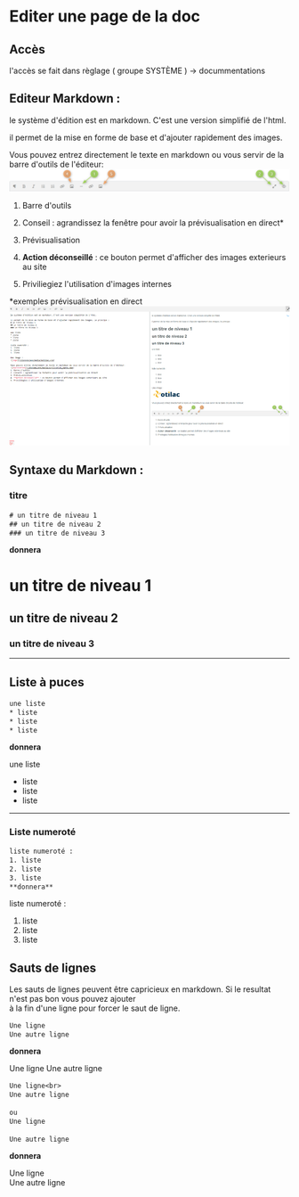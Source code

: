 # Editer une page de la doc 
## Accès
l'accès se fait dans règlage ( groupe SYSTÈME ) -> docummentations

 
## Editeur Markdown : 
le système d'édition est en markdown. C'est une version simplifié de l'html. 

il permet de la mise en forme de base et d'ajouter rapidement des images.

Vous pouvez entrez directement le texte en markdown ou vous servir de la barre d'outils de l'éditeur: 
![barre](../assets/docs_images/2022-11-25-13-55-35.png)
1. Barre d'outils
2. Conseil : agrandissez la fenêtre pour avoir la prévisualisation en direct*

3. Prévisualisation
4. **Action déconseillé** : ce bouton permet d'afficher des images exterieurs au site
5. Priviliegiez l'utilisation d'images internes 
 
*exemples prévisualisation en direct<br>
![](../assets/docs_images/2022-11-25-14-32-19.png)

## Syntaxe du Markdown : 
### titre
```
# un titre de niveau 1
## un titre de niveau 2
### un titre de niveau 3
```
**donnera** 

# un titre de niveau 1
## un titre de niveau 2
### un titre de niveau 3
---
## Liste à puces
```
une liste
* liste
* liste
* liste
```
**donnera**

une liste
* liste
* liste
* liste
---
### Liste numeroté
```
liste numeroté :
1. liste
2. liste
3. liste
**donnera**
```
liste numeroté :
1. liste
2. liste
3. liste

## Sauts de lignes 
Les sauts de lignes peuvent être capricieux en markdown. 
Si le resultat n'est pas bon vous pouvez ajouter **<br>** à la fin d'une ligne pour forcer le saut de ligne. 
```
Une ligne
Une autre ligne
```
**donnera**

Une ligne
Une autre ligne

```
Une ligne<br>
Une autre ligne

ou 
Une ligne

Une autre ligne
```
**donnera**

Une ligne<br>
Une autre ligne
